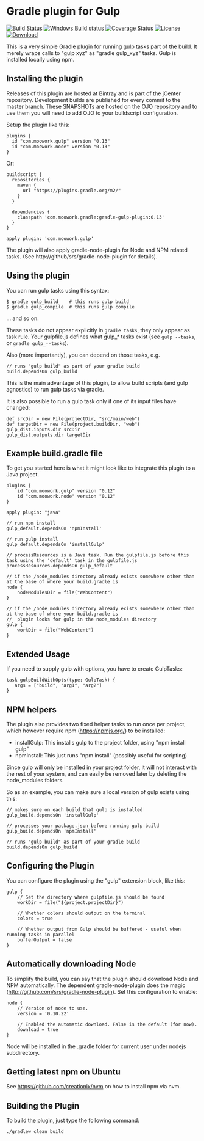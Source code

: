 Gradle plugin for Gulp
=======================

[![Build Status](https://travis-ci.org/srs/gradle-gulp-plugin.svg?branch=master)](https://travis-ci.org/srs/gradle-gulp-plugin)
[![Windows Build status](https://ci.appveyor.com/api/projects/status/i03rkre941nwn1du?svg=true)](https://ci.appveyor.com/project/srs/gradle-gulp-plugin)
[![Coverage Status](https://coveralls.io/repos/github/srs/gradle-gulp-plugin/badge.svg?branch=master)](https://coveralls.io/github/srs/gradle-gulp-plugin?branch=master)
[![License](https://img.shields.io/github/license/srs/gradle-gulp-plugin.svg)](http://www.apache.org/licenses/LICENSE-2.0.html)
[![Download](https://img.shields.io/bintray/v/srs/maven/gradle-gulp-plugin.svg)](https://bintray.com/srs/maven/gradle-gulp-plugin)

This is a very simple Gradle plugin for running gulp tasks part of the build.
It merely wraps calls to "gulp xyz" as "gradle gulp_xyz" tasks. Gulp is installed locally using npm.

Installing the plugin
---------------------

Releases of this plugin are hosted at Bintray and is part of the jCenter repository. Development builds
are published for every commit to the master branch. These SNAPSHOTs are hosted on the OJO repository
and to use them you will need to add OJO to your buildscript configuration.

Setup the plugin like this:

    plugins {
      id "com.moowork.gulp" version "0.13"
      id "com.moowork.node" version "0.13"
    }

Or:

    buildscript {
      repositories {
        maven {
          url "https://plugins.gradle.org/m2/"
        }
      }

      dependencies {
        classpath 'com.moowork.gradle:gradle-gulp-plugin:0.13'
      }
    }

    apply plugin: 'com.moowork.gulp'

The plugin will also apply gradle-node-plugin for Node and NPM related tasks.
(See http://github/srs/gradle-node-plugin for details).

Using the plugin
----------------

You can run gulp tasks using this syntax:

    $ gradle gulp_build    # this runs gulp build
    $ gradle gulp_compile  # this runs gulp compile

... and so on.

These tasks do not appear explicitly in `gradle tasks`, they only appear as task rule.
Your gulpfile.js defines what gulp_* tasks exist (see `gulp --tasks`, or `gradle gulp_--tasks`).

Also (more importantly), you can depend on those tasks, e.g.

    // runs "gulp build" as part of your gradle build
    build.dependsOn gulp_build

This is the main advantage of this plugin, to allow build
scripts (and gulp agnostics) to run gulp tasks via gradle.

It is also possible to run a gulp task only if one of its input files have changed:

    def srcDir = new File(projectDir, "src/main/web")
    def targetDir = new File(project.buildDir, "web")
    gulp_dist.inputs.dir srcDir
    gulp_dist.outputs.dir targetDir
    
Example build.gradle file
-------------------------

To get you started here is what it might look like to integrate this plugin to a Java project.

    plugins {
    	id "com.moowork.gulp" version "0.12"
    	id "com.moowork.node" version "0.12"
    }
    
    apply plugin: "java"
    
    // run npm install
    gulp_default.dependsOn 'npmInstall'
    
    // run gulp install
    gulp_default.dependsOn 'installGulp'
    
    // processResources is a Java task. Run the gulpfile.js before this task using the 'default' task in the gulpfile.js
    processResources.dependsOn gulp_default
    
    // if the /node_modules directory already exists somewhere other than at the base of where your build.gradle is
    node {
    	nodeModulesDir = file("WebContent")
    }
    
    // if the /node_modules directory already exists somewhere other than at the base of where your build.gradle is
    //  plugin looks for gulp in the node_modules directory
    gulp {
    	workDir = file("WebContent")
    }



Extended Usage
--------------

If you need to supply gulp with options, you have to create GulpTasks:

    task gulpBuildWithOpts(type: GulpTask) {
       args = ["build", "arg1", "arg2"]
    }


NPM helpers
-----------

The plugin also provides two fixed helper tasks to run once per project, which
however require npm (https://npmjs.org/) to be installed:

 - installGulp: This installs gulp to the project folder, using "npm install gulp"
 - npmInstall: This just runs "npm install" (possibly useful for scripting)

Since gulp will only be installed in your project folder, it will not
interact with the rest of your system, and can easily be removed later by
deleting the node_modules folders.

So as an example, you can make sure a local version of gulp exists using this:

    // makes sure on each build that gulp is installed
    gulp_build.dependsOn 'installGulp'

    // processes your package.json before running gulp build
    gulp_build.dependsOn 'npmInstall'

    // runs "gulp build" as part of your gradle build
    build.dependsOn gulp_build

Configuring the Plugin
----------------------

You can configure the plugin using the "gulp" extension block, like this:

    gulp {
        // Set the directory where gulpfile.js should be found
        workDir = file("${project.projectDir}")

        // Whether colors should output on the terminal
        colors = true

        // Whether output from Gulp should be buffered - useful when running tasks in parallel
        bufferOutput = false
    }

Automatically downloading Node
------------------------------

To simplify the build, you can say that the plugin should download Node and NPM automatically. The dependent
gradle-node-plugin does the magic (http://github.com/srs/gradle-node-plugin). Set this configuration to enable:

    node {
        // Version of node to use.
        version = '0.10.22'

        // Enabled the automatic download. False is the default (for now).
        download = true
    }

Node will be installed in the .gradle folder for current user under nodejs subdirectory.

Getting latest npm on Ubuntu
----------------------------

See https://github.com/creationix/nvm on how to install npm via nvm.

Building the Plugin
-------------------

To build the plugin, just type the following command:

    ./gradlew clean build

